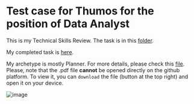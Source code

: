 # Test case for Thumos for the position of Data Analyst
This is my Technical Skills Review. The task is in this [folder](https://drive.google.com/drive/folders/1PFSJ5SSCi9qBoqMWWx6PLec_-aVL0YjH).

My completed task is [here](https://github.com/alisromanna/Thumos/blob/main/Aleshina_Thumos.ipynb).

My archetype is mostly Planner. For more details, please check this [file](https://github.com/alisromanna/Thumos/blob/main/Aleshina_PrinciplesYou.pdf). Please, note that the .pdf file **cannot** be opened directly on the github platform. To view it, you can `download` the file (button at the top right) and open it on your device. 

![image](https://github.com/alisromanna/Thumos/assets/120556506/ae9c6db5-12fd-4596-a59a-39f49a2b194c)

